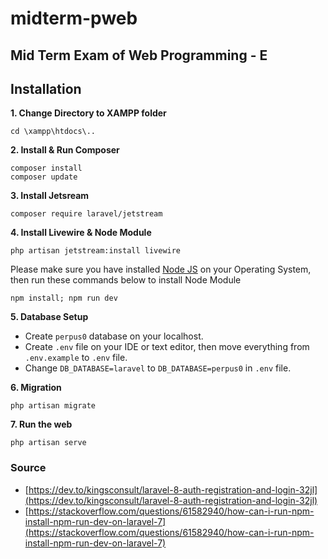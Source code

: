 # midterm-pweb

## Mid Term Exam of Web Programming - E

## Installation

**1. Change Directory to XAMPP folder**
```
cd \xampp\htdocs\..
```

**2. Install & Run Composer**
```
composer install
composer update
```

**3. Install Jetsream**
```
composer require laravel/jetstream
```

**4. Install Livewire & Node Module**
```
php artisan jetstream:install livewire
```
Please make sure you have installed [Node JS](https://nodejs.org/en/download/) on your Operating System, then run these commands below to install Node Module
```
npm install; npm run dev
```

**5. Database Setup**
* Create `perpus0` database on your localhost.
* Create `.env` file on your IDE or text editor, then move everything from `.env.example` to `.env` file.
* Change `DB_DATABASE=laravel` to `DB_DATABASE=perpus0` in `.env` file.

**6. Migration**
```
php artisan migrate
```

**7. Run the web**
```
php artisan serve
```

### Source
* [https://dev.to/kingsconsult/laravel-8-auth-registration-and-login-32jl](https://dev.to/kingsconsult/laravel-8-auth-registration-and-login-32jl)
* [https://stackoverflow.com/questions/61582940/how-can-i-run-npm-install-npm-run-dev-on-laravel-7](https://stackoverflow.com/questions/61582940/how-can-i-run-npm-install-npm-run-dev-on-laravel-7)


